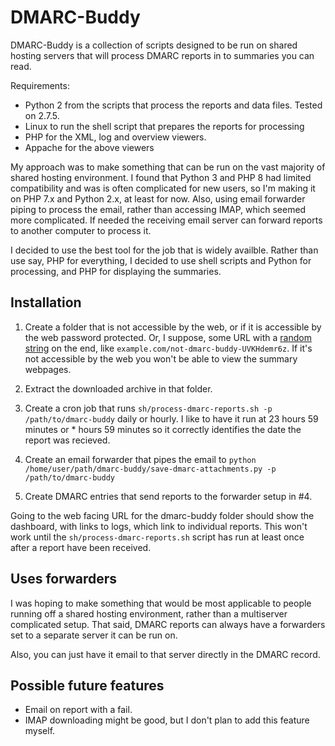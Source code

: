 # DMARC-Buddy

DMARC-Buddy is a collection of scripts designed to be run on shared hosting
servers that will process DMARC reports in to summaries you can read.

Requirements:

- Python 2 from the scripts that process the reports and data files. Tested on 2.7.5.
- Linux to run the shell script that prepares the reports for processing
- PHP for the XML, log and overview viewers.
- Appache for the above viewers

My approach was to make something that can be run on the vast majority of shared
hosting environment. I found that Python 3 and PHP 8 had limited compatibility and
was is often complicated for new users, so I'm
making it on PHP 7.x and Python 2.x, at least for now. Also, using email
forwarder piping to process the email, rather than accessing IMAP, which
seemed more complicated. If needed the receiving email server can forward
reports to another computer to process it.

I decided to use the best tool for the job that is widely availble. Rather than
use say, PHP for everything, I decided to use shell scripts and Python for processing,
and PHP for displaying the summaries.

## Installation

1. Create a folder that is not accessible by the web, or if it is accessible by the web password protected.
  Or, I suppose, some URL with a [random string](https://www.random.org/strings/) on the end, like
  `example.com/not-dmarc-buddy-UVKHdemr6z`. If it's not accessible by the web you won't be able to view
  the summary webpages.

2. Extract the downloaded archive in that folder.

3. Create a cron job that runs `sh/process-dmarc-reports.sh -p /path/to/dmarc-buddy` daily or hourly.
    I like to have it run at 23 hours 59 minutes or * hours 59 minutes so it correctly identifies
    the date the report was recieved.

4. Create an email forwarder that pipes the email to 
  `python /home/user/path/dmarc-buddy/save-dmarc-attachments.py -p /path/to/dmarc-buddy`

5. Create DMARC entries that send reports to the forwarder setup in #4.
  
Going to the web facing URL for the dmarc-buddy folder should show the dashboard, with
links to logs, which link to individual reports. This won't work until the
`sh/process-dmarc-reports.sh` script has run at least once after a report have been received.





## Uses forwarders

I was hoping to make something that would be most applicable to people running off a shared hosting environment, rather than a multiserver complicated setup. That said, DMARC reports can always have a forwarders set to a separate server it can be run on.

Also, you can just have it email to that server directly in the DMARC record.


## Possible future features

- Email on report with a fail.
- IMAP downloading might be good, but I don't plan to add this feature myself.